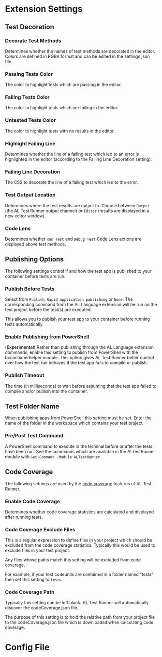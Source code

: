 # Extension Settings
## Test Decoration
### Decorate Test Methods
Determines whether the names of test methods are decorated in the editor. Colors are defined in RGBA format and can be edited in the settings.json file.
### Passing Tests Color
The color to highlight tests which are passing in the editor.
### Failing Tests Color
The color to highlight tests which are failing in the editor.
### Untested Tests Color
The color to highlight tests with no results in the editor.
### Highlight Failing Line
Determines whether the line of a failing test which led to an error is highlighted in the editor (according to the Failing Line Decoration setting).
### Failing Line Decoration
The CSS to decorate the line of a failing test which led to the error.
### Test Output Location
Determines where the test results are output to. Choose between ```Output``` (the AL Test Runner output channel) or ```Editor``` (results are displayed in a new editor window).
### Code Lens
Determines whether ```Run Test``` and ```Debug Test``` Code Lens actions are displayed above test methods.
## Publishing Options
The following settings control if and how the test app is published to your container before tests are run.
### Publish Before Tests
Select from ```Publish```, ```Rapid application publishing``` or ```None```. The corresponding command from the AL Language extension will be run on the test project before the test(s) are executed.

This allows you to publish your test app to your container before running tests automatically.
### Enable Publishing from PowerShell
(**Experimental**) Rather than publishing through the AL Language extension commands, enable this setting to publish from PowerShell with the bccontianerhelper module. This option gives AL Test Runner better control over how the test run behaves if the test app fails to compile or publish.
### Publish Timeout
The time (in milliseconds) to wait before assuming that the test app failed to compile and/or publish into the container.
## Test Folder Name
When publishing apps from PowerShell this setting must be set. Enter the name of the folder in the workspace which contains your test project.
### Pre/Post Test Command
A PowerShell command to execute in the terminal before or after the tests have been run. See the commands which are available in the ALTestRunner module with ```Get-Command -Module ALTestRunner```
## Code Coverage
The following settings are used by the [code coverage](code-coverage.md) features of AL Test Runner.
### Enable Code Coverage
Determines whether code coverage statistics are calculated and displayed after running tests.

### Code Coverage Exclude Files
This is a regular expression to define files in your project which should be excluded from the code coverage statistics. Typically this would be used to exclude files in your test project.

Any files whose paths match this setting will be excluded from code coverage.

For example, if your test codeunits are contained in a folder named "tests" then set this setting to ```tests```.

### Code Coverage Path
Typically this setting can be left blank. AL Test Runner will automatically discover the codeCoverage.json file.

The purpose of this setting is to hold the relative path from your project file to the codeCoverage.json file which is downloaded when calculating code coverage.
# Config File